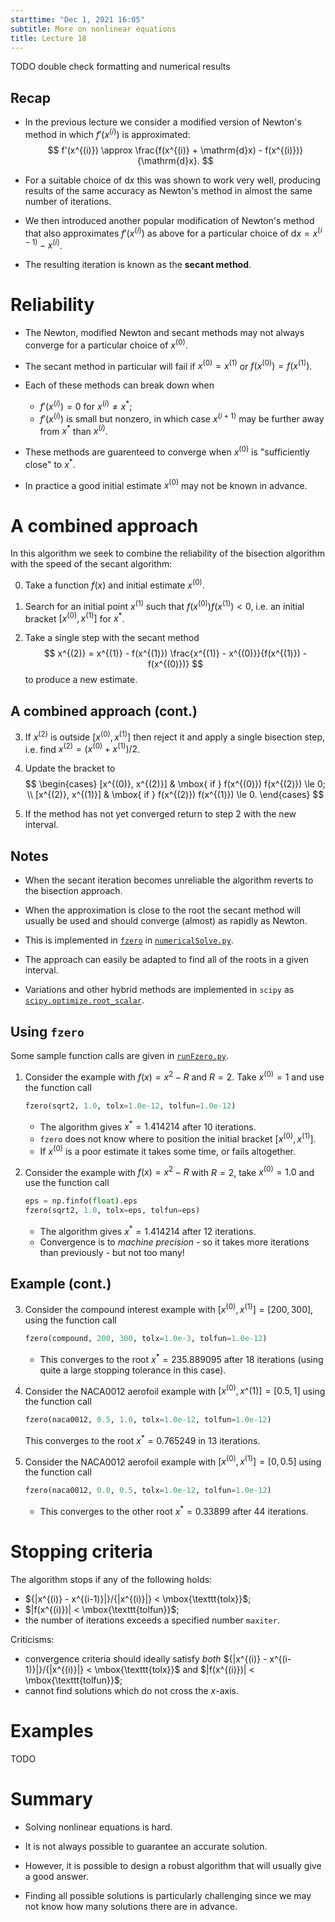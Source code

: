 ```yaml
---
starttime: "Dec 1, 2021 16:05"
subtitle: More on nonlinear equations
title: Lecture 18
---
```


TODO double check formatting and numerical results

## Recap

-   In the previous lecture we consider a modified version of Newton's method in which $f'(x^{(i)})$ is approximated: $$
    f'(x^{(i)}) \approx \frac{f(x^{(i)} + \mathrm{d}x) - f(x^{(i)})}{\mathrm{d}x}.
    $$

-   For a suitable choice of $\mathrm{d}x$ this was shown to work very well, producing results of the same accuracy as Newton's method in almost the same number of iterations.

-   We then introduced another popular modification of Newton's method that also approximates $f'(x^{(i)})$ as above for a particular choice of $\mathrm{d}x = x^{(i-1)} - x^{(i)}$.

-   The resulting iteration is known as the **secant method**.

# Reliability

-   The Newton, modified Newton and secant methods may not always converge for a particular choice of $x^{(0)}$.

-   The secant method in particular will fail if $x^{(0)} = x^{(1)}$ or $f(x^{(0)}) = f(x^{(1)})$.

-   Each of these methods can break down when

    -   $f'(x^{(i)}) = 0$ for $x^{(i)} \neq x^*$;
    -   $f'(x^{(i)})$ is small but nonzero, in which case $x^{(i+1)}$ may be further away from $x^*$ than $x^{(i)}$.

-   These methods are guarenteed to converge when $x^{(0)}$ is "sufficiently close" to $x^*$.

-   In practice a good initial estimate $x^{(0)}$ may not be known in advance.

# A combined approach

In this algorithm we seek to combine the reliability of the bisection algorithm with the speed of the secant algorithm:

0.  Take a function $f(x)$ and initial estimate $x^{(0)}$.

1.  Search for an initial point $x^{(1)}$ such that $f(x^{(0)}) f(x^{(1)}) < 0$, i.e. an initial bracket $[x^{(0)}, x^{(1)}]$ for $x^*$.

2.  Take a single step with the secant method $$
    x^{(2)} = x^{(1)} - f(x^{(1)}) \frac{x^{(1)} - x^{(0)}}{f(x^{(1)}) - f(x^{(0)})}
    $$ to produce a new estimate.

## A combined approach (cont.)

3.  If $x^{(2)}$ is outside $[x^{(0)}, x^{(1)}]$ then reject it and apply a single bisection step, i.e. find $x^{(2)} = (x^{(0)} + x^{(1)}) / 2$.

4.  Update the bracket to $$
    \begin{cases}
    [x^{(0)}, x^{(2)}] & \mbox{ if } f(x^{(0)}) f(x^{(2)}) \le 0; \\
    [x^{(2)}, x^{(1)}] & \mbox{ if } f(x^{(2)}) f(x^{(1)}) \le 0.
    \end{cases}
    $$

5.  If the method has not yet converged return to step 2 with the new interval.

## Notes

-   When the secant iteration becomes unreliable the algorithm reverts to the bisection approach.

-   When the approximation is close to the root the secant method will usually be used and should converge (almost) as rapidly as Newton.

-   This is implemented in [`fzero`](../numericalSolve.html#fzero) in [`numericalSolve.py`](../numericalSolve.py).

-   The approach can easily be adapted to find all of the roots in a given interval.

-   Variations and other hybrid methods are implemented in `scipy` as [`scipy.optimize.root_scalar`](https://docs.scipy.org/doc/scipy/reference/generated/scipy.optimize.root_scalar.html?highlight=root_scalar#scipy.optimize.root_scalar).

## Using `fzero`

Some sample function calls are given in [`runFzero.py`](../code/lec18/runFzero.html).

1.  Consider the example with $f(x) = x^2 - R$ and $R=2$. Take $x^{(0)} = 1$ and use the function call

    ``` python
    fzero(sqrt2, 1.0, tolx=1.0e-12, tolfun=1.0e-12)
    ```

    -   The algorithm gives $x^* = 1.414214$ after 10 iterations.
    -   `fzero` does not know where to position the initial bracket $[x^{(0)}, x^{(1)}]$.
    -   If $x^{(0)}$ is a poor estimate it takes some time, or fails altogether.

2.  Consider the example with $f(x) = x^2 - R$ with $R=2$, take $x^{(0)} = 1.0$ and use the function call

    ``` python
    eps = np.finfo(float).eps
    fzero(sqrt2, 1.0, tolx=eps, tolfun=eps)
    ```

    -   The algorithm gives $x^* = 1.414214$ after 12 iterations.
    -   Convergence is to *machine precision* - so it takes more iterations than previously - but not too many!

## Example (cont.)

3.  Consider the compound interest example with $[x^{(0)}, x^{(1)}] = [200, 300]$, using the function call

    ``` python
    fzero(compound, 200, 300, tolx=1.0e-3, tolfun=1.0e-12)
    ```

    -   This converges to the root $x^* = 235.889095$ after 18 iterations (using quite a large stopping tolerance in this case).

4.  Consider the NACA0012 aerofoil example with $[x^{(0)}, x\^{(1)}] = [0.5, 1]$ using the function call

    ``` python
    fzero(naca0012, 0.5, 1.0, tolx=1.0e-12, tolfun=1.0e-12)
    ```

    This converges to the root $x^* = 0.765249$ in 13 iterations.

5.  Consider the NACA0012 aerofoil example with $[x^{(0)}, x^{(1)}] = [0, 0.5]$ using the function call

    ``` python
    fzero(naca0012, 0.0, 0.5, tolx=1.0e-12, tolfun=1.0e-12)
    ```

    -   This converges to the other root $x^* = 0.33899$ after 44 iterations.

# Stopping criteria

The algorithm stops if any of the following holds:

-   ${|x^{(i)} - x^{(i-1)}|}/{|x^{(i)}|} < \mbox{\texttt{tolx}}$;
-   $|f(x^{(i)})| < \mbox{\texttt{tolfun}}$;
-   the number of iterations exceeds a specified number `maxiter`.

Criticisms:

-   convergence criteria should ideally satisfy *both* ${|x^{(i)} - x^{(i-1)}|}/{|x^{(i)}|} < \mbox{\texttt{tolx}}$ and $|f(x^{(i)})| < \mbox{\texttt{tolfun}}$;
-   cannot find solutions which do not cross the $x$-axis.

# Examples

TODO

# Summary

-   Solving nonlinear equations is hard.

-   It is not always possible to guarantee an accurate solution.

-   However, it is possible to design a robust algorithm that will usually give a good answer.

-   Finding all possible solutions is particularly challenging since we may not know how many solutions there are in advance.
